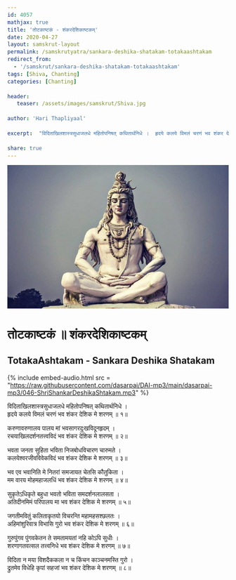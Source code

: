 ```yaml
---    
id: 4057    
mathjax: true    
title: 'तोटकाष्टकं - शंकरदेशिकाष्टकम्'    
date: 2020-04-27    
layout: samskrut-layout 
permalink: /samskrutyatra/sankara-deshika-shatakam-totakaashtakam
redirect_from: 
  - '/samskrut/sankara-deshika-shatakam-totakaashtakam'
tags: [Shiva, Chanting]
categories: [Chanting]
    
header:    
   teaser: /assets/images/samskrut/Shiva.jpg    
    
author: 'Hari Thapliyaal'    
    
excerpt:  "विदिताखिलशास्त्रसुधाजलधे महितोपनिषत् कथितार्थनिधे ।  हृदये कलये विमलं चरणं भव शंकर देशिक मे शरणम् ॥"  
    
share: true    
---    
```

    
![](/assets/images/samskrut/Shiva.jpg)    
    
# तोटकाष्टकं ॥ शंकरदेशिकाष्टकम्     
## TotakaAshtakam - Sankara Deshika Shatakam    
    
{% include embed-audio.html src = "https://raw.githubusercontent.com/dasarpai/DAI-mp3/main/dasarpai-mp3/046-ShriShankarDeshikaShtakam.mp3" %}     
    
    
    
विदिताखिलशास्त्रसुधाजलधे महितोपनिषत् कथितार्थनिधे ।    
हृदये कलये विमलं चरणं भव शंकर देशिक मे शरणम् ॥ १॥    
    
करुणावरुणालय पालय मां भवसागरदुःखविदूनहृदम् ।    
रचयाखिलदर्शनतत्त्वविदं भव शंकर देशिक मे शरणम् ॥ २॥    
    
भवता जनता सुहिता भविता निजबोधविचारण चारुमते ।    
कलयेश्वरजीवविवेकविदं भव शंकर देशिक मे शरणम् ॥ ३॥    
    
भव एव भवानिति मे नितरां समजायत चेतसि कौतुकिता ।    
मम वारय मोहमहाजलधिं भव शंकर देशिक मे शरणम् ॥ ४॥    
    
सुकृतेऽधिकृते बहुधा भवतो भविता समदर्शनलालसता ।    
अतिदीनमिमं परिपालय मा भव शंकर देशिक मे शरणम् ॥ ५॥    
    
जगतीमवितुं कलिताकृतयो विचरन्ति महामहसश्छलतः ।    
अहिमांशुरिवात्र विभासि गुरो भव शंकर देशिक मे शरणम् ॥ ६॥    
    
गुरुपुंगव पुंगवकेतन ते समतामयतां नहि कोऽपि सुधीः ।    
शरणागतवत्सल तत्त्वनिधे भव शंकर देशिक मे शरणम् ॥ ७॥    
    
विदिता न मया विशदैककला न च किंचन काञ्चनमस्ति गुरो ।    
द्रुतमेव विधेहि कृपां सहजां भव शंकर देशिक मे शरणम् ॥ ८॥    
    
